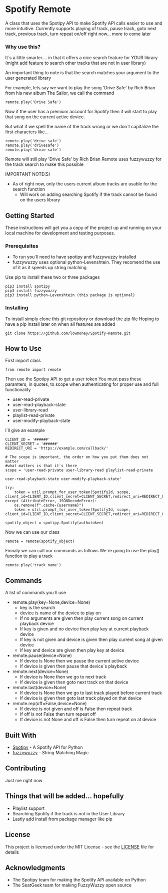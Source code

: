 # Spotify Remote

A class that uses the Spotipy API to make Spotify API calls easier to use and more intuitive.
Currently supports playing of track, pause track, goto next track, previous track, turn repeat on/off right now... more to come later


### Why use this?
It`s a little smarter.... in that it offers a nice search feature for YOUR library (might add feature to search other tracks that are not in user library)

An important thing to note is that the search matches your argument to the user generated library

For example, lets say we want to play the song 'Drive Safe' by Rich Brian from his new album The Sailor, we call the command
```
remote.play('Drive Safe')
```
Now if the user has a premium account for Spotify then it will start to play that song on the current active device.

But what if we spell the name of the track wrong or we don`t capitalize the first characters
like...
```
remote.play('drive safe')
remote.play('drivesafe')
remote.play('drvie safe')
```
Remote will still play 'Drive Safe' by Rich Brian
Remote uses fuzzywuzzy for the track search to make this possible

IMPORTANT NOTE(S)
* As of right now, only the users current album tracks are usable for the search function
    * Will work on adding searching Spotify if the track cannot be found on the users library

## Getting Started

These instructions will get you a copy of the project up and running on your local machine for development and testing purposes.

### Prerequisites

* To run you`ll need to have spotipy and fuzzywuzzy installed
* fuzzywuzzy uses optional python-Levenshtein. They recomend the use of it as it speeds up string matching 

Use pip to install these two or three packages
```
pip3 install spotipy
pip3 install fuzzywuzzy
pip3 install python-Levenshtein (this package is optional)
```

### Installing

To install simply clone this git repository or download the zip file
Hoping to have a pip install later on when all features are added
```
git clone https://github.com/lowmoney/Spotify-Remote.git
```

## How to Use

First import class
```
from remote import remote
```

Then use the Spotipy API to get a user token
You must pass these paramters, in quotes, to scope when authenticating for proper use and full functionality
* user-read-private
* user-read-playback-state
* user-library-read
* playlist-read-private
* user-modify-playback-state

I`ll give an example
```
CLIENT_ID = '######'
CLIENT_SECRET = '######'
REDIRECT_URI = 'https://example.com/callback/'

# The scope is important, the order on how you put them does not matter 
#what matters is that it`s there
scope = 'user-read-private user-library-read playlist-read-private 

user-read-playback-state user-modify-playback-state'

try:
    token = util.prompt_for_user_token(SpotifyId, scope, client_id=CLIENT_ID,client_secret=CLIENT_SECRET,redirect_uri=REDIRECT_URI)
except (AttributeError, JSONDecodeError):
    os.remove(f".cache-{username}")
    token = util.prompt_for_user_token(SpotifyId, scope, client_id=CLIENT_ID,client_secret=CLIENT_SECRET,redirect_uri=REDIRECT_URI)

spotify_object = spotipy.Spotify(auth=token)
```

Now we can use our class
```
remote = remote(spotify_object)
```
Finnaly we can call our commands as follows
We`re going to use the play() function to play a track 
```
remote.play('track name')
```

## Commands
A list of commands you`ll use
* remote.play(key=None,device=None)
    * key is the search
    * device is name of the device to play on
    * If no arguments are given then play current song on current playback device
    * If key is given and no device then play key at current playback device
    * If key is not given and device is given then play current song at given device
    * If key and device are given then play key at device
* remote.pause(device=None)
    * If device is None then we pause the current active device
    * If device is given then pause that device`s playback
* remote.next(device=None)
    * If device is None then we go to next track
    * If device is given then goto next track on that device
* remote.last(device=None)
    * If device is None then we go to last track played before current track
    * If device is given then goto last track played on that device
* remote.rep(off=False,device=None)
    * If device is not given and off is False then repeat track
    * If off is not False then turn repeat off
    * If device is not None and off is False then turn repeat on at device

## Built With

* [Spotipy](https://github.com/plamere/spotipy) - A Spotify API for Python
* [fuzzywuzzy](https://github.com/seatgeek/fuzzywuzzy) - String Matching Magic

## Contributing

Just me right now

## Things that will be added... hopefully
* Playlist support
* Searching Spotify if the track is not in the User Library
* Lastly add install from package manager like pip

## License

This project is licensed under the MIT License - see the [LICENSE](LICENSE) file for details

## Acknowledgments

* The Spotipy team for making the Spotify API available on Python
* The SeatGeek team for making FuzzyWuzzy open source
